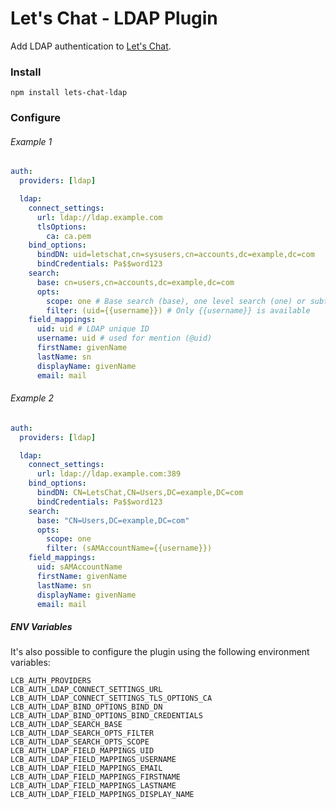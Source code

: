# Let's Chat - LDAP Plugin

Add LDAP authentication to [Let's Chat](http://sdelements.github.io/lets-chat/).

### Install

```
npm install lets-chat-ldap
```

### Configure

###### Example 1

```yml
auth:
  providers: [ldap]

  ldap:
    connect_settings:
      url: ldap://ldap.example.com
      tlsOptions:
        ca: ca.pem
    bind_options:
      bindDN: uid=letschat,cn=sysusers,cn=accounts,dc=example,dc=com
      bindCredentials: Pa$$word123
    search:
      base: cn=users,cn=accounts,dc=example,dc=com
      opts:
        scope: one # Base search (base), one level search (one) or subtree search (sub)
        filter: (uid={{username}}) # Only {{username}} is available
    field_mappings:
      uid: uid # LDAP unique ID
      username: uid # used for mention (@uid)
      firstName: givenName
      lastName: sn
      displayName: givenName
      email: mail
```

###### Example 2

```yml
auth:
  providers: [ldap]

  ldap:
    connect_settings:
      url: ldap://ldap.example.com:389
    bind_options:
      bindDN: CN=LetsChat,CN=Users,DC=example,DC=com
      bindCredentials: Pa$$word123
    search:
      base: "CN=Users,DC=example,DC=com"
      opts:
        scope: one
        filter: (sAMAccountName={{username}})
    field_mappings:
      uid: sAMAccountName
      firstName: givenName
      lastName: sn
      displayName: givenName
      email: mail
```

##### ENV Variables

It's also possible to configure the plugin using the following environment variables:

```
LCB_AUTH_PROVIDERS
LCB_AUTH_LDAP_CONNECT_SETTINGS_URL
LCB_AUTH_LDAP_CONNECT_SETTINGS_TLS_OPTIONS_CA
LCB_AUTH_LDAP_BIND_OPTIONS_BIND_DN
LCB_AUTH_LDAP_BIND_OPTIONS_BIND_CREDENTIALS
LCB_AUTH_LDAP_SEARCH_BASE
LCB_AUTH_LDAP_SEARCH_OPTS_FILTER
LCB_AUTH_LDAP_SEARCH_OPTS_SCOPE
LCB_AUTH_LDAP_FIELD_MAPPINGS_UID
LCB_AUTH_LDAP_FIELD_MAPPINGS_USERNAME
LCB_AUTH_LDAP_FIELD_MAPPINGS_EMAIL
LCB_AUTH_LDAP_FIELD_MAPPINGS_FIRSTNAME
LCB_AUTH_LDAP_FIELD_MAPPINGS_LASTNAME
LCB_AUTH_LDAP_FIELD_MAPPINGS_DISPLAY_NAME
```
